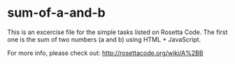 # sum-of-a-and-b

This is an excercise file for the simple tasks listed on Rosetta Code. 
The first one is the sum of two numbers (a and b) using HTML + JavaScript.

For more info, please check out:
http://rosettacode.org/wiki/A%2BB
